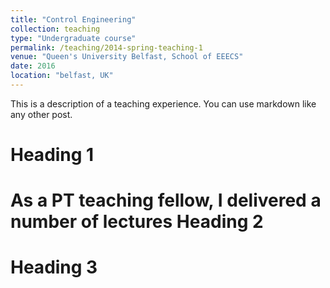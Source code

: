 ```yaml
---
title: "Control Engineering"
collection: teaching
type: "Undergraduate course"
permalink: /teaching/2014-spring-teaching-1
venue: "Queen's University Belfast, School of EEECS"
date: 2016
location: "belfast, UK"
---
```


This is a description of a teaching experience. You can use markdown like any other post.

Heading 1
======
As a PT teaching fellow, I delivered a number of lectures
Heading 2
======

Heading 3
======
